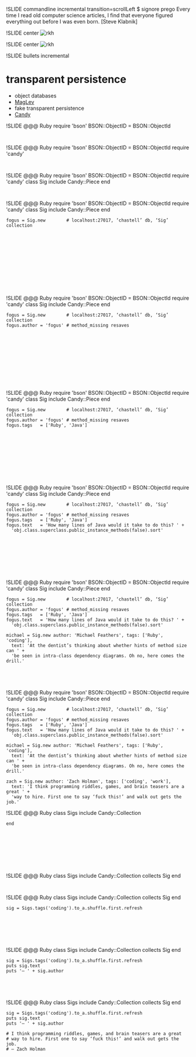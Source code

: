 !SLIDE commandline incremental transition=scrollLeft
    $ signore prego
    Every time I read old computer science articles, I find
    that everyone figured everything out before I was even born.
                                                 [Steve Klabnik]

!SLIDE center
![rkh](rkh.jpg)

!SLIDE center
![rkh](rkh-macro.jpg)

!SLIDE bullets incremental
# transparent persistence
* object databases
* [MagLev](http://maglev.gemstone.com)
* fake transparent persistence
* [Candy](https://github.com/SFEley/candy)

!SLIDE
    @@@ Ruby
    require 'bson'
    BSON::ObjectID = BSON::ObjectId

















       

!SLIDE
    @@@ Ruby
    require 'bson'
    BSON::ObjectID = BSON::ObjectId
    require 'candy'
















       

!SLIDE
    @@@ Ruby
    require 'bson'
    BSON::ObjectID = BSON::ObjectId
    require 'candy'
    class Sig
      include Candy::Piece
    end













       

!SLIDE
    @@@ Ruby
    require 'bson'
    BSON::ObjectID = BSON::ObjectId
    require 'candy'
    class Sig
      include Candy::Piece
    end

    fogus = Sig.new        # localhost:27017, ‘chastell’ db, ‘Sig’ collection











       

!SLIDE
    @@@ Ruby
    require 'bson'
    BSON::ObjectID = BSON::ObjectId
    require 'candy'
    class Sig
      include Candy::Piece
    end

    fogus = Sig.new        # localhost:27017, ‘chastell’ db, ‘Sig’ collection
    fogus.author = 'fogus' # method_missing resaves










       

!SLIDE
    @@@ Ruby
    require 'bson'
    BSON::ObjectID = BSON::ObjectId
    require 'candy'
    class Sig
      include Candy::Piece
    end

    fogus = Sig.new        # localhost:27017, ‘chastell’ db, ‘Sig’ collection
    fogus.author = 'fogus' # method_missing resaves
    fogus.tags   = ['Ruby', 'Java']









       

!SLIDE
    @@@ Ruby
    require 'bson'
    BSON::ObjectID = BSON::ObjectId
    require 'candy'
    class Sig
      include Candy::Piece
    end

    fogus = Sig.new        # localhost:27017, ‘chastell’ db, ‘Sig’ collection
    fogus.author = 'fogus' # method_missing resaves
    fogus.tags   = ['Ruby', 'Java']
    fogus.text   = 'How many lines of Java would it take to do this? ' +
      'obj.class.superclass.public_instance_methods(false).sort'







       

!SLIDE
    @@@ Ruby
    require 'bson'
    BSON::ObjectID = BSON::ObjectId
    require 'candy'
    class Sig
      include Candy::Piece
    end

    fogus = Sig.new        # localhost:27017, ‘chastell’ db, ‘Sig’ collection
    fogus.author = 'fogus' # method_missing resaves
    fogus.tags   = ['Ruby', 'Java']
    fogus.text   = 'How many lines of Java would it take to do this? ' +
      'obj.class.superclass.public_instance_methods(false).sort'

    michael = Sig.new author: 'Michael Feathers', tags: ['Ruby', 'coding'],
      text: 'At the dentist’s thinking about whether hints of method size can ' +
      'be seen in intra-class dependency diagrams. Oh no, here comes the drill.'



       

!SLIDE
    @@@ Ruby
    require 'bson'
    BSON::ObjectID = BSON::ObjectId
    require 'candy'
    class Sig
      include Candy::Piece
    end

    fogus = Sig.new        # localhost:27017, ‘chastell’ db, ‘Sig’ collection
    fogus.author = 'fogus' # method_missing resaves
    fogus.tags   = ['Ruby', 'Java']
    fogus.text   = 'How many lines of Java would it take to do this? ' +
      'obj.class.superclass.public_instance_methods(false).sort'

    michael = Sig.new author: 'Michael Feathers', tags: ['Ruby', 'coding'],
      text: 'At the dentist’s thinking about whether hints of method size can ' +
      'be seen in intra-class dependency diagrams. Oh no, here comes the drill.'

    zach = Sig.new author: 'Zach Holman', tags: ['coding', 'work'],
      text: 'I think programming riddles, games, and brain teasers are a great ' +
      'way to hire. First one to say ‘fuck this!’ and walk out gets the job.'

!SLIDE
    @@@ Ruby
    class Sigs
      include Candy::Collection

    end







     

!SLIDE
    @@@ Ruby
    class Sigs
      include Candy::Collection
      collects Sig
    end







     

!SLIDE
    @@@ Ruby
    class Sigs
      include Candy::Collection
      collects Sig
    end

    sig = Sigs.tags('coding').to_a.shuffle.first.refresh





     

!SLIDE
    @@@ Ruby
    class Sigs
      include Candy::Collection
      collects Sig
    end

    sig = Sigs.tags('coding').to_a.shuffle.first.refresh
    puts sig.text
    puts '— ' + sig.author



     

!SLIDE
    @@@ Ruby
    class Sigs
      include Candy::Collection
      collects Sig
    end

    sig = Sigs.tags('coding').to_a.shuffle.first.refresh
    puts sig.text
    puts '— ' + sig.author

    # I think programming riddles, games, and brain teasers are a great
    # way to hire. First one to say ‘fuck this!’ and walk out gets the job.
    # — Zach Holman
